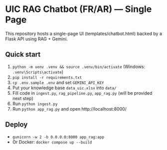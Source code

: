# UIC RAG Chatbot (FR/AR) — Single Page
This repository hosts a single-page UI (templates/chatbot.html) backed by a Flask API using RAG + Gemini.

## Quick start
1) `python -m venv .venv && source .venv/bin/activate` (Windows: `.venv\Scripts\activate`)
2) `pip install -r requirements.txt`
3) `cp .env.sample .env` and set `GEMINI_API_KEY`
4) Put your knowledge base `data_uic.xlsx` into `data/`
5) Fill code in `ingest.py`, `rag_pipeline.py`, `app_rag.py` (will be provided next step)
6) Run `python ingest.py`
7) Run `python app_rag.py` and open http://localhost:8000/

## Deploy
- `gunicorn -w 2 -b 0.0.0.0:8000 app_rag:app`
- Or Docker: `docker compose up --build`
